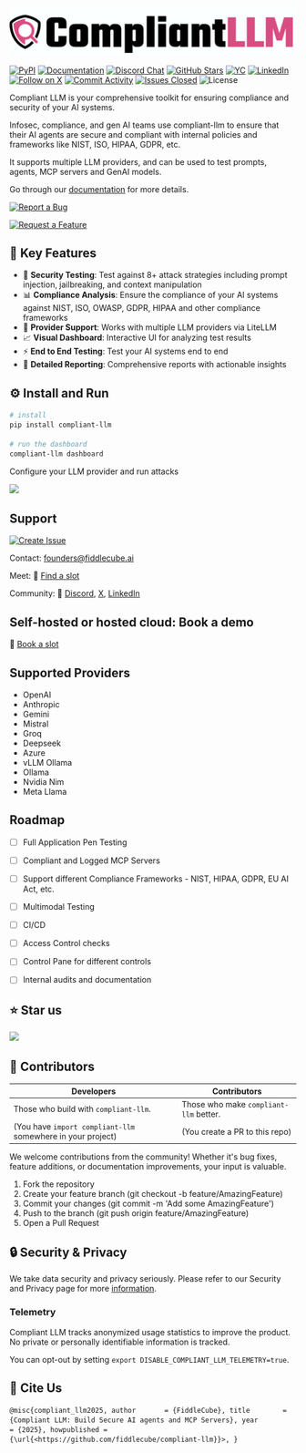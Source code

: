 ![Compliant LLM](https://github.com/fiddlecube/compliant-llm/blob/main/docs/images/github.png)

[![PyPI](https://img.shields.io/pypi/dm/compliant-llm?label=pypi%20compliant-llm)](https://pypi.org/project/compliant-llm/)
[![Documentation](https://img.shields.io/badge/Documentation-Read-green?style=flat&logo=github)](https://github.com/fiddlecube/compliant-llm/tree/main/docs)
[![Discord Chat](https://img.shields.io/discord/1376840449167458424?label=chat&logo=discord&color=5865F2)](https://discord.gg/yJuvmj7r)
[![GitHub Stars](https://img.shields.io/github/stars/fiddlecube/compliant-llm?style=flat)](https://github.com/fiddlecube/compliant-llm/stargazers)
[![YC](https://img.shields.io/badge/Y%20Combinator-W23-orange)](https://www.ycombinator.com/companies/fiddlecube)
[![LinkedIn](https://img.shields.io/badge/LinkedIn-Follow-blue?logo=linkedin)](https://www.linkedin.com/company/fiddlecube)
[![Follow on X](https://img.shields.io/twitter/follow/FiddleCubeAI?style=social)](https://twitter.com/fiddlecube)
[![Commit Activity](https://img.shields.io/github/commit-activity/m/fiddlecube/compliant-llm?label=commit%20activity)](https://github.com/fiddlecube/compliant-llm/commits)
[![Issues Closed](https://img.shields.io/github/issues-closed/fiddlecube/compliant-llm)](https://github.com/fiddlecube/compliant-llm/issues?q=is%3Aissue+is%3Aclosed)
![License](https://img.shields.io/badge/License-MIT-red)

Compliant LLM is your comprehensive toolkit for ensuring compliance and security of your AI systems.

Infosec, compliance, and gen AI teams use compliant-llm to ensure that their AI agents are secure and compliant with internal policies and frameworks like NIST, ISO, HIPAA, GDPR, etc.

It supports multiple LLM providers, and can be used to test prompts, agents, MCP servers and GenAI models.

Go through our [documentation](https://github.com/fiddlecube/compliant-llm/tree/main/docs) for more details.



[![Report a Bug](https://img.shields.io/badge/Report%20a%20Bug-GitHub-red?style=flat&logo=github)](https://github.com/fiddlecube/compliant-llm/issues/new?assignees=&labels=bug&template=bug_report.md&title=%5BBUG%5D+)

[![Request a Feature](https://img.shields.io/badge/Request%20a%20Feature-GitHub-blue?style=flat&logo=github)](https://github.com/fiddlecube/compliant-llm/issues/new?assignees=&labels=feature&template=feature_request.md&title=%5BFEATURE%5D+)


## 🎯 Key Features

- 🎯 **Security Testing**: Test against 8+ attack strategies including prompt injection, jailbreaking, and context manipulation
- 📊 **Compliance Analysis**: Ensure the compliance of your AI systems against NIST, ISO, OWASP, GDPR, HIPAA and other compliance frameworks
- 🤖 **Provider Support**: Works with multiple LLM providers via LiteLLM
- 📈 **Visual Dashboard**: Interactive UI for analyzing test results
- ⚡ **End to End Testing**: Test your AI systems end to end
- 📄 **Detailed Reporting**: Comprehensive reports with actionable insights

## ⚙️ Install and Run

```bash
# install
pip install compliant-llm

# run the dashboard
compliant-llm dashboard
```

Configure your LLM provider and run attacks

![](docs/gif/demo.gif)

## Support

[![Create Issue](https://img.shields.io/badge/Create-Issue-blue?style=flat&logo=github)](https://github.com/fiddlecube/compliant-llm/issues/new/choose)

Contact: founders@fiddlecube.ai

Meet: 🔗 [Find a slot](https://cal.com/kaushiks/fc)

Community: 💬 [Discord](https://discord.gg/yJuvmj7r), [X](https://x.com/FiddleCubeAI), [LinkedIn](https://www.linkedin.com/company/fiddlecube/)

## Self-hosted or hosted cloud: Book a demo

🔗 [Book a slot](https://cal.com/kaushiks/fc)

## Supported Providers

- OpenAI
- Anthropic
- Gemini
- Mistral
- Groq
- Deepseek
- Azure
- vLLM Ollama
- Ollama
- Nvidia Nim
- Meta Llama


## Roadmap

- [ ] Full Application Pen Testing
- [ ] Compliant and Logged MCP Servers
- [ ] Support different Compliance Frameworks - NIST, HIPAA, GDPR, EU AI Act, etc.
- [ ] Multimodal Testing
- [ ] CI/CD
- [ ] Access Control checks
- [ ] Control Pane for different controls
- [ ] Internal audits and documentation


## ⭐️ Star us

![](docs/gif/stars.gif)

## 🤝 Contributors

| Developers | Contributors |
|------------|--------------|
| Those who build with `compliant-llm`. | Those who make `compliant-llm` better. |
| (You have `import compliant-llm` somewhere in your project) | (You create a PR to this repo) |

We welcome contributions from the community! Whether it's bug fixes, feature additions, or documentation improvements, your input is valuable.

1. Fork the repository
2. Create your feature branch (git checkout -b feature/AmazingFeature)
3. Commit your changes (git commit -m 'Add some AmazingFeature')
4. Push to the branch (git push origin feature/AmazingFeature)
5. Open a Pull Request


## 🔒 Security & Privacy

We take data security and privacy seriously. Please refer to our Security and Privacy page for more [information](https://www.fiddlecube.ai/privacy-policy).


### Telemetry

Compliant LLM tracks anonymized usage statistics to improve the product.
No private or personally identifiable information is tracked.

You can opt-out by setting `export DISABLE_COMPLIANT_LLM_TELEMETRY=true`.


## 📝 Cite Us

`@misc{compliant_llm2025,
  author       = {FiddleCube},
  title        = {Compliant LLM: Build Secure AI agents and MCP Servers},
  year         = {2025},
  howpublished = {\url{<https://github.com/fiddlecube/compliant-llm}}>,
}`

<!-- Place this tag in your head or just before your close body tag. -->
